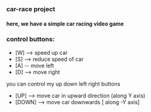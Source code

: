 ### car-race project
#### here, we have a simple car racing video game


### control buttons:
  * [W] --> speed up car
  * [S] --> reduce speed of car
  * [A] -- move left
  * [D] --> move right
   
  you can control my up down left right buttons
  * [UP] --> move car in upward direction (along Y axis)
  * [DOWN] --> move car downwards [ along -Y axis]

